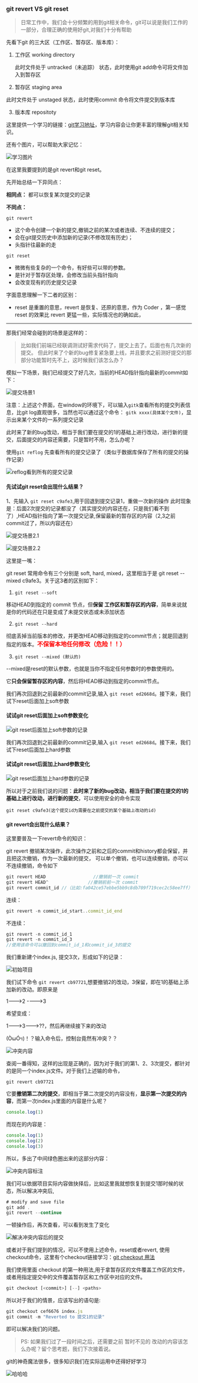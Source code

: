 ### git revert VS git reset

> 日常工作中，我们会十分频繁的用到git相关命令，git可以说是我们工作的一部分，合理正确的使用好git,对我们十分有帮助

先看下git 的三大区（工作区、暂存区、版本库）：

1. 工作区 working directory

   此时文件处于 untracked（未追踪） 状态，此时使用git add命令可将文件加入到暂存区

2. 暂存区 staging area

此时文件处于 unstaged 状态，此时使用commit 命令将文件提交到版本库

3. 版本库 repositoty

这里提供一个学习的链接：[git学习地址](https://learngitbranching.js.org/?locale=zh_CN)，学习内容会让你更丰富的理解git相关知识。

还有个图片，可以帮助大家记忆：

![学习图片](./2022-4-6/1.png)


在这里我要提到的是git revert和git reset。

先开始总结一下异同点：

**相同点：** 都可以恢复某次提交的记录

**不同点：**

```git revert```

* 这个命令创建一个新的提交,撤销之前的某次或者连续、不连续的提交；
* 会在git提交历史中添加新的记录(不修改现有历史)；
* 头指针往最新的走

```git reset```
* 微微有些复杂的一个命令，有好些可以带的参数。
* 是针对于暂存区处理，会修改当前头指针指向
* 会改变现有的历史提交记录

字面意思理解一下二者的区别：
* reset 是重置的意思，revert 是恢复、还原的意思，作为 Coder ，第一感觉 reset 的效果比 revert 更猛一些，实际情况也的确如此，

----------------------------

那我们经常会碰到的场景是这样的：

>比如我们前端已经联调测试好需求代码了，提交上去了。后面也有几次新的提交。 但此时来了个新的bug修复紧急要上线，并且要求之前测好提交的那部分功能暂时先不上，这时候我们该怎么办？

模拟一下场景，我们已经提交了好几次，当前的HEAD指针指向最新的commit如下：

![提交场景1](./2022-4-6/2.png)

注意：上述这个界面，在window的环境下，可以输入```gitk```查看所有的提交列表信息，比git log直观很多，当然也可以通过这个命令： ```gitk xxxx(具体某个文件)```，显示出来某个文件的一系列提交记录

此时来了新的bug改动，相当于我们要在提交的1的基础上进行改动，进行新的提交，后面提交的内容还需要，只是暂时不用，怎么办呢？

使用```git reflog``` 先查看所有的提交记录了（类似于数据库保存了所有的提交的操作记录）

![reflog看到所有的提交记录](./2022-4-6/5.png)

#### 先试试git reset会出现什么结果？

1、先输入 ```git reset c9afe3```,用于回退到提交记录1，重做一次新的操作
此时现象是：后面2次提交的记录都没了（其实提交的内容还在，只是我们看不到了）,HEAD指针指向了第一次提交记录,保留最新的暂存区的内容（2,3之前commit过了，所以内容还在）

![提交场景2.1](./2022-4-6/3.png)

![提交场景2.2](./2022-4-6/4.png)

这里提一嘴：

git reset 常用命令有三个分别是 soft, hard, mixed，这里相当于是 git reset --mixed c9afe3。关于这3者的区别如下：

1. ```git reset --soft```

移动HEAD到指定的 commit 节点，但**保留 工作区和暂存区的内容**，简单来说就是你的代码还在只是变成了未提交状态或未添加状态

2. ```git reset --hard```

彻底丢掉当前版本的修改，并更改HEAD移动到指定的commit节点；就是回退到指定的版本。**<font color=red size=3>不保留本地任何修改（危险！！）</font>**

3. ```git reset --mixed (默认的)```

--mixed是reset的默认参数，也就是当你不指定任何参数时的参数使用的。

它**只会保留暂存区的内容**，然后将HEAD移动到指定的commit节点。


我们再次回退到之前最新的commit记录,输入 `git reset ed2668d`。接下来，我们试下reset后面加上soft参数


#### 试试git reset后面加上soft参数变化

![git reset后面加上soft参数的记录](./2022-4-6/6.png)

我们再次回退到之前最新的commit记录,输入 `git reset ed2668d`。接下来，我们试下reset后面加上hard参数

#### 试试git reset后面加上hard参数变化

![git reset后面加上hard参数的记录](./2022-4-6/7.png)


所以对于之前我们说的问题：**此时来了新的bug改动，相当于我们要在提交的1的基础上进行改动，进行新的提交**，可以使用安全的命令实现

```git reset c9afe3(这个提交id为需要在之前提交的某个基础上改动的id)```


#### git revert会出现什么结果？

这里要普及一下revert命令的知识：

git revert 撤销某次操作，此次操作之前和之后的commit和history都会保留，并且把这次撤销，作为一次最新的提交，
可以单个撤销，也可以连续撤销，亦可以不连续撤销，命令如下

```js
git revert HEAD                  //撤销前一次 commit
git revert HEAD^               //撤销前前一次 commit    
git revert commit_id //（比如:fa042ce57ebbe5bb9c8db709f719cec2c58ee7ff）
```

连续：

```js
git revert -n commit_id_start..commit_id_end
```

不连续：

```js
git revert -n commit_id_1
git revert -n commit_id_3
//使用该命令可以撤回到commit_id_1和commit_id_3的提交
```

我们重新建个index.js, 提交3次，形成如下的记录：

![初始项目](./2022-4-6/8.png)

我们试下命令  ```git revert cb97721```,想要撤销2的改动，3保留，即在1的基础上添加新的改动。即原来是

1--->2 ---->3

希望变成：

1--->3--->??，然后再继续接下来的改动

(ÒωÓױ)！？输入命令后，控制台竟然有冲突？？

![冲突内容](./2022-4-6/9.png)

查阅一番得知，这样的出现是正确的，因为对于我们的第1、2、3次提交，都针对的是同一个index.js文件。对于我们上述输的命令，

```git revert cb97721```

它要**撤销第二次的提交**，即相当于第二次提交的内容没有，**显示第一次提交的内容**，而第一次index.js里面的内容是什么呢？

```js
console.log(1)
```

而现在的内容是：
```js
console.log(1)
console.log(2)
console.log(3)
```

所以，多出了中间绿色圈出来的这部分内容：

![冲突内容标注](./2022-4-6/10.png)

我们可以依据项目实际内容做抉择后，比如这里我就想恢复到提交1那时候的状态，所以解决冲突后,

```js
# modify and save file
git add .
git revert --continue
```

一顿操作后，再次查看，可以看到发生了变化

![解决冲突内容后的提交](./2022-4-6/11.png)

或者对于我们提到的情况，可以不使用上述命令，reset或者revert, 使用checkout命令，这里有个checkout链接学习：[git checkout 用法](https://blog.csdn.net/longintchar/article/details/82953474)

我们使用里面 checkout 的第一种用法,用于拿暂存区的文件覆盖工作区的文件，或者用指定提交中的文件覆盖暂存区和工作区中对应的文件。

```js
git checkout [<commit>] [--] <paths>
```

所以对于我们的情景，应该写出的语句是:

```js
git checkout cef6676 index.js
git commit -m "Reverted to 提交1的记录"
```

即可以解决我们的问题。

> PS: 如果我们过了一段时间之后，还需要之前 暂时不见的 改动的内容该怎么办呢？留个思考题，我们下次接着说。

git的神奇魔法很多，很多知识我们在实际运用中还得好好学习

![哈哈哈](./2022-4-6/12.png)


<Valine />


